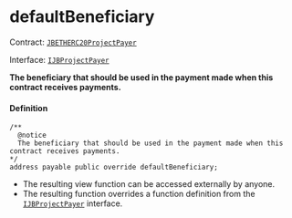 # defaultBeneficiary

Contract: [`JBETHERC20ProjectPayer`](/dev/api/contracts/or-utilities/jbetherc20projectpayer/README.md)

Interface: [`IJBProjectPayer`](/dev/api/interfaces/ijbprojectpayer.md)

**The beneficiary that should be used in the payment made when this contract receives payments.**

#### Definition

```
/**
  @notice
  The beneficiary that should be used in the payment made when this contract receives payments.
*/
address payable public override defaultBeneficiary;
```

- The resulting view function can be accessed externally by anyone.
- The resulting function overrides a function definition from the [`IJBProjectPayer`](/dev/api/interfaces/ijbprojectpayer.md) interface.
